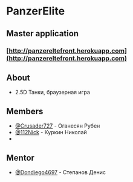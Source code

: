 # PanzerElite


## Master application 
### [http://panzereltefront.herokuapp.com](http://panzereltefront.herokuapp.com)

## About
* 2.5D Танки, браузерная игра

## Members
* [@Crusader727](https://github.com/Crusader727) - Оганесян Рубен
* [@112Nick](https://github.com/112Nick) - Куркин Николай
* 

## Mentor

* [@Dondiego4697](https://github.com/dondiego4697) - Степанов Денис